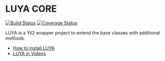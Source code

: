 LUYA CORE
=========

[![Build Status](https://travis-ci.org/luyadev/luya.svg?branch=master)](https://travis-ci.org/luyadev/luya)
[![Coverage Status](https://coveralls.io/repos/github/luyadev/luya/badge.svg?branch=master)](https://coveralls.io/github/luyadev/luya?branch=master)

LUYA is a Yii2 wrapper project to extend the base classes with additional methods.

+ [How to install LUYA](https://luya.io)
+ [LUYA in Videos](https://luya.io/en/video-tutorials)
